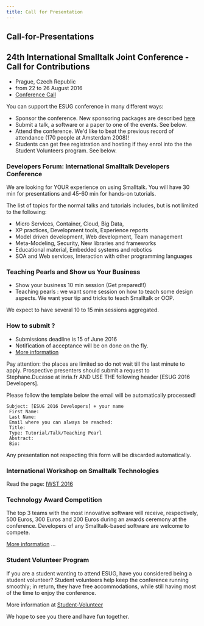 ```yaml
---
title: Call for Presentation
---
```


## Call-for-Presentations

## 24th International Smalltalk Joint Conference - Call for Contributions

- Prague, Czech Republic
- from 22 to 26 August 2016
- [Conference Call](conf2016.html)

You can support the ESUG conference in many different ways:

- Sponsor the conference. New sponsoring packages are described [here](../become_sponsor.html)
- Submit a talk, a software or a paper to one of the events. See below.
- Attend the conference. We'd like to beat the previous record of attendance (170 people at Amsterdam 2008)!
- Students can get free registration and hosting if they enrol into the the Student Volunteers program. See below.


### Developers Forum: International Smalltalk Developers Conference

We are looking for YOUR experience on using Smalltalk. You will have 30 min for presentations and 45-60 min for hands-on tutorials.

The list of topics for the normal talks and tutorials includes, but is not limited to the following:

- Micro Services, Container, Cloud, Big Data,
- XP practices, Development tools, Experience reports
- Model driven development, Web development, Team management
- Meta-Modeling, Security, New libraries and frameworks
- Educational material, Embedded systems and robotics
- SOA and Web services, Interaction with other programming languages


### Teaching Pearls and Show us Your Business

- Show your business 10 min session (Get prepared!!)
- Teaching pearls : we want some session on how to teach some design aspects. We want your tip and tricks to teach Smalltalk or OOP.

We expect to have several 10 to 15 min sessions aggregated.


### How to submit ?

- Submissions deadline is 15 of June 2016
- Notification of acceptance will be on done on the fly.
- [More information](conf2016.html)

Pay attention: the places are limited so do not wait till the last minute to apply.  Prospective presenters should submit a request to Stephane.Ducasse at inria.fr AND USE THE following header [ESUG 2016 Developers].

Please follow the template below the email will be automatically processed!

```
Subject: [ESUG 2016 Developers] + your name
 First Name:
 Last Name:
 Email where you can always be reached:
 Title:
 Type: Tutorial/Talk/Teaching Pearl
 Abstract:
 Bio:
```

Any presentation not respecting this form will be discarded automatically.

### International Workshop on Smalltalk Technologies

Read the page: [IWST 2016](cfpIWST2016.html)


### Technology Award Competition

The top 3 teams with the most innovative software will receive, respectively, 500 Euros, 300 Euros and 200 Euros during an awards ceremony at the conference. Developers of any Smalltalk-based software are welcome to compete.

[More information](innovationAwards2016.html) ...


### Student Volunteer Program

If you are a student wanting to attend ESUG, have you considered being a student volunteer? Student volunteers help keep the conference running smoothly; in return, they have free accommodations, while still having most of the time to enjoy the conference.

More information at [Student-Volunteer](callForStudents.html)

We hope to see you there and have fun together.








